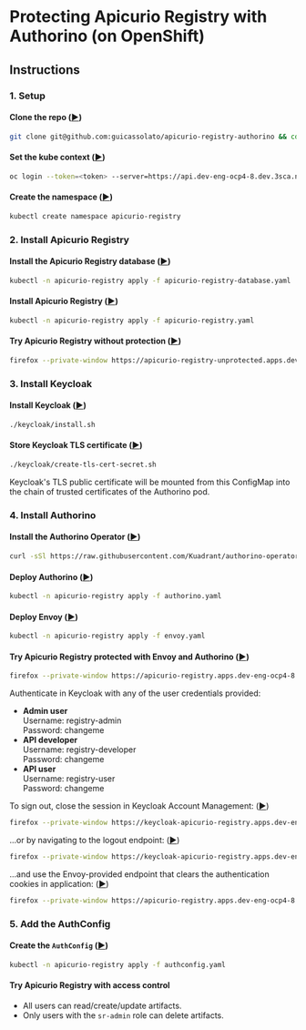 # Protecting Apicurio Registry with Authorino (on OpenShift)

## Instructions

### 1. Setup

#### Clone the repo ([▶︎](didact://?commandId=vscode.didact.sendNamedTerminalAString&text=newTerminal$$git%20clone%20git@github.com:guicassolato/apicurio-registry-authorino%20&&%20cd%20apicurio-registry-authorino))

```sh
git clone git@github.com:guicassolato/apicurio-registry-authorino && cd apicurio-registry-authorino
```

#### Set the kube context ([▶︎](didact://?commandId=vscode.didact.sendNamedTerminalAString&text=newTerminal$$oc%20login%20--token=<token>%20--server=https://api.dev-eng-ocp4-8.dev.3sca.net:6443))

```sh
oc login --token=<token> --server=https://api.dev-eng-ocp4-8.dev.3sca.net:6443
```

#### Create the namespace ([▶︎](didact://?commandId=vscode.didact.sendNamedTerminalAString&text=newTerminal$$kubectl%20create%20namespace%20apicurio-registry))

```sh
kubectl create namespace apicurio-registry
```

### 2. Install Apicurio Registry

#### Install the Apicurio Registry database ([▶︎](didact://?commandId=vscode.didact.sendNamedTerminalAString&text=newTerminal$$kubectl%20-n%20apicurio-registry%20apply%20-f%20apicurio-registry-database.yaml))

```sh
kubectl -n apicurio-registry apply -f apicurio-registry-database.yaml
```

#### Install Apicurio Registry ([▶︎](didact://?commandId=vscode.didact.sendNamedTerminalAString&text=newTerminal$$kubectl%20-n%20apicurio-registry%20apply%20-f%20apicurio-registry.yaml))

```sh
kubectl -n apicurio-registry apply -f apicurio-registry.yaml
```

#### Try Apicurio Registry without protection ([▶︎](didact://?commandId=vscode.didact.sendNamedTerminalAString&text=newTerminal$$firefox%20--private-window%20https://apicurio-registry-unprotected.apps.dev-eng-ocp4-8.dev.3sca.net))

```sh
firefox --private-window https://apicurio-registry-unprotected.apps.dev-eng-ocp4-8.dev.3sca.net
```

### 3. Install Keycloak

#### Install Keycloak ([▶︎](didact://?commandId=vscode.didact.sendNamedTerminalAString&text=newTerminal$$./keycloak/install.sh))

```sh
./keycloak/install.sh
```

#### Store Keycloak TLS certificate ([▶︎](didact://?commandId=vscode.didact.sendNamedTerminalAString&text=newTerminal$$./keycloak/create-tls-cert-secret.sh))

```sh
./keycloak/create-tls-cert-secret.sh
```

Keycloak's TLS public certificate will be mounted from this ConfigMap into the chain of trusted certificates of the Authorino pod.

### 4. Install Authorino

#### Install the Authorino Operator ([▶︎](didact://?commandId=vscode.didact.sendNamedTerminalAString&text=newTerminal$$curl%20-sSl%20https://raw.githubusercontent.com/Kuadrant/authorino-operator/volumes/config/deploy/manifests.yaml%20%7C%20sed%20's/quay.io%5C/3scale%5C/authorino-operator:v0.0.1/quay.io%5C/guicassolato%5C/authorino:operator-pr20/g'%20%7C%20kubectl%20apply%20-f%20-))

```sh
curl -sSl https://raw.githubusercontent.com/Kuadrant/authorino-operator/volumes/config/deploy/manifests.yaml | sed 's/quay.io\/3scale\/authorino-operator:v0.0.1/quay.io\/guicassolato\/authorino:operator-pr20/g' | kubectl apply -f -
```

#### Deploy Authorino ([▶︎](didact://?commandId=vscode.didact.sendNamedTerminalAString&text=newTerminal$$kubectl%20-n%20apicurio-registry%20apply%20-f%20authorino.yaml))

```sh
kubectl -n apicurio-registry apply -f authorino.yaml
```

#### Deploy Envoy ([▶︎](didact://?commandId=vscode.didact.sendNamedTerminalAString&text=newTerminal$$kubectl%20-n%20apicurio-registry%20apply%20-f%20envoy.yaml))

```sh
kubectl -n apicurio-registry apply -f envoy.yaml
```

#### Try Apicurio Registry protected with Envoy and Authorino ([▶︎](didact://?commandId=vscode.didact.sendNamedTerminalAString&text=newTerminal$$firefox%20--private-window%20https://apicurio-registry.apps.dev-eng-ocp4-8.dev.3sca.net))

```sh
firefox --private-window https://apicurio-registry.apps.dev-eng-ocp4-8.dev.3sca.net
```

Authenticate in Keycloak with any of the user credentials provided:

- **Admin user**<br/>
    Username: registry-admin<br/>
    Password: changeme<br/>
- **API developer**<br/>
    Username: registry-developer<br/>
    Password: changeme<br/>
- **API user**<br/>
    Username: registry-user<br/>
    Password: changeme<br/>

To sign out, close the session in Keycloak Account Management: ([▶︎](didact://?commandId=vscode.didact.sendNamedTerminalAString&text=newTerminal$$firefox%20--private-window%20https://keycloak-apicurio-registry.apps.dev-eng-ocp4-8.dev.3sca.net/auth/realms/apicurio-registry/account))

```sh
firefox --private-window https://keycloak-apicurio-registry.apps.dev-eng-ocp4-8.dev.3sca.net/auth/realms/apicurio-registry/account
```

...or by navigating to the logout endpoint: ([▶︎](didact://?commandId=vscode.didact.sendNamedTerminalAString&text=newTerminal$$firefox%20--private-window%20https://keycloak-apicurio-registry.apps.dev-eng-ocp4-8.dev.3sca.net/auth/realms/apicurio-registry/protocol/openid-connect/logout))

```sh
firefox --private-window https://keycloak-apicurio-registry.apps.dev-eng-ocp4-8.dev.3sca.net/auth/realms/apicurio-registry/protocol/openid-connect/logout
```

...and use the Envoy-provided endpoint that clears the authentication cookies in application: ([▶︎](didact://?commandId=vscode.didact.sendNamedTerminalAString&text=newTerminal$$firefox%20--private-window%20https://apicurio-registry.apps.dev-eng-ocp4-8.dev.3sca.net/signout))

```sh
firefox --private-window https://apicurio-registry.apps.dev-eng-ocp4-8.dev.3sca.net/signout
```

### 5. Add the AuthConfig

#### Create the `AuthConfig` ([▶︎](didact://?commandId=vscode.didact.sendNamedTerminalAString&text=newTerminal$$kubectl%20-n%20apicurio-registry%20apply%20-f%20authconfig.yaml))

```sh
kubectl -n apicurio-registry apply -f authconfig.yaml
```

#### Try Apicurio Registry with access control

- All users can read/create/update artifacts.
- Only users with the `sr-admin` role can delete artifacts.
